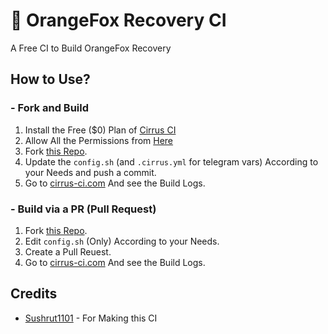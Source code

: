 # 🦊 OrangeFox Recovery CI 
A Free CI to Build OrangeFox Recovery

## How to Use?
### - Fork and Build

1. Install the Free ($0) Plan of [Cirrus CI](https://github.com/marketplace/cirrus-ci)
2. Allow All the Permissions from [Here](https://github.com/apps/cirrus-ci/installations/new)
3. Fork [this Repo](https://github.com/OrangeFoxRecovery/OrangeFox-CI.git).
4. Update the ```config.sh``` (and ```.cirrus.yml``` for telegram vars) According to your Needs and push a commit.
5. Go to [cirrus-ci.com](https://cirrus-ci.com) And see the Build Logs.

### - Build via a PR (Pull Request)
1. Fork [this Repo](https://github.com/OrangeFoxRecovery/OrangeFox-CI.git).
2. Edit ```config.sh``` (Only) According to your Needs.
3. Create a Pull Reuest.
4. Go to [cirrus-ci.com](https://cirrus-ci.com) And see the Build Logs.

## Credits
- [Sushrut1101](https://github.com/Sushrut1101) - For Making this CI
